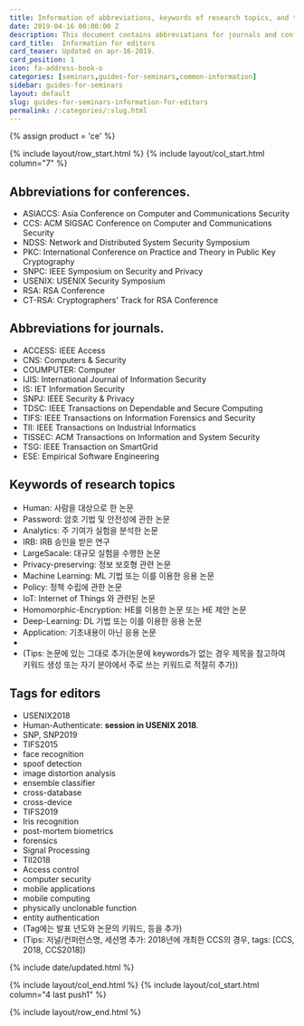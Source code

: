 ```yaml
---
title: Information of abbreviations, keywords of research topics, and tags for editors.
date: 2019-04-16 00:00:00 Z
description: This document contains abbreviations for journals and conferences and keywords related to research topics.
card_title:  Information for editors
card_teaser: Updated on apr-16-2019.
card_position: 1
icon: fa-address-book-o
categories: [seminars,guides-for-seminars,common-information]
sidebar: guides-for-seminars
layout: default
slug: guides-for-seminars-information-for-editors
permalink: /:categories/:slug.html
---
```


{% assign product = 'ce' %}

{% include layout/row_start.html %}
{% include layout/col_start.html column="7" %}

## Abbreviations for conferences.
+ ASIACCS: Asia Conference on Computer and Communications Security
+ CCS: ACM SIGSAC Conference on Computer and Communications Security
+ NDSS: Network and Distributed System Security Symposium
+ PKC: International Conference on Practice and Theory in Public Key Cryptography
+ SNPC: IEEE Symposium on Security and Privacy
+ USENIX: USENIX Security Symposium
+ RSA: RSA Conference
+ CT-RSA: Cryptographers' Track for RSA Conference

## Abbreviations for journals.
+ ACCESS: IEEE Access
+ CNS: Computers & Security
+ COUMPUTER: Computer
+ IJIS: International Journal of Information Security
+ IS: IET Information Security
+ SNPJ: IEEE Security & Privacy
+ TDSC: IEEE Transactions on Dependable and Secure Computing
+ TIFS: IEEE Transactions on Information Forensics and Security
+ TII: IEEE Transactions on Industrial Informatics
+ TISSEC: ACM Transactions on Information and System Security
+ TSG: IEEE Transaction on SmartGrid
+ ESE: Empirical Software Engineering

## Keywords of research topics
+ Human: 사람을 대상으로 한 논문
+ Password: 암호 기법 및 안전성에 관한 논문
+ Analytics: 주 기여가 실험을 분석한 논문
+ IRB: IRB 승인을 받은 연구
+ LargeSacale: 대규모 실험을 수행한 논문
+ Privacy-preserving: 정보 보호형 관련 논문
+ Machine Learning: ML 기법 또는 이를 이용한 응용 논문
+ Policy: 정책 수립에 관한 논문
+ IoT: Internet of Things 와 관련된 논문
+ Homomorphic-Encryption: HE를 이용한 논문 또는 HE 제안 논문
+ Deep-Learning: DL 기법 또는 이를 이용한 응용 논문
+ Application: 기초내용이 아닌 응용 논문
+
+ (Tips: 논문에 있는 그대로 추가(논문에 keywords가 없는 경우 제목을 참고하여 키워드 생성 또는 자기 분야에서 주로 쓰는 키워드로 적절히 추가))

## Tags for editors
+ USENIX2018
+ Human-Authenticate: **session in USENIX 2018**.
+ SNP, SNP2019
+ TIFS2015
+ face recognition
+ spoof detection
+ image distortion analysis
+ ensemble classifier
+ cross-database
+ cross-device
+ TIFS2019
+ Iris recognition
+ post-mortem biometrics
+ forensics
+ Signal Processing
+ TII2018
+ Access control
+ computer security
+ mobile applications
+ mobile computing
+ physically unclonable function
+ entity authentication
+ (Tag에는 발표 년도와 논문의 키워드, 등을 추가)
+ (Tips: 저널/컨퍼런스명, 세션명 추가: 2018년에 개최한 CCS의 경우, tags: [CCS, 2018, CCS2018])

{% include date/updated.html %}

{% include layout/col_end.html %}
{% include layout/col_start.html column="4 last push1" %}

{% include layout/row_end.html %}
